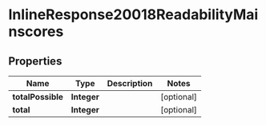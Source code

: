 

# InlineResponse20018ReadabilityMainscores

## Properties

Name | Type | Description | Notes
------------ | ------------- | ------------- | -------------
**totalPossible** | **Integer** |  |  [optional]
**total** | **Integer** |  |  [optional]




